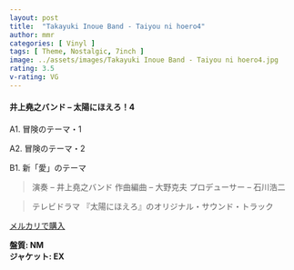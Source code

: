 ```yaml
---
layout: post
title:  "Takayuki Inoue Band - Taiyou ni hoero4"
author: mmr
categories: [ Vinyl ]
tags: [ Theme, Nostalgic, 7inch ]
image: ../assets/images/Takayuki Inoue Band - Taiyou ni hoero4.jpg
rating: 3.5
v-rating: VG
---
```


#### 井上堯之バンド – 太陽にほえろ！4

A1. 冒険のテーマ・1

A2. 冒険のテーマ・2

B1. 新「愛」のテーマ

> 演奏 – 井上堯之バンド
作曲編曲 – 大野克夫
プロデューサー – 石川浩二

> テレビドラマ 『太陽にほえろ』のオリジナル・サウンド・トラック

[メルカリで購入](https://jp.mercari.com/item/m95573713723)

<div class="mt-4 mb-4 d-flex align-items-center">
<strong class="mr-1">盤質: NM</strong>
</div>
<div class="mt-4 mb-4 d-flex align-items-center">
<strong class="mr-1">ジャケット: EX</strong>
</div>
